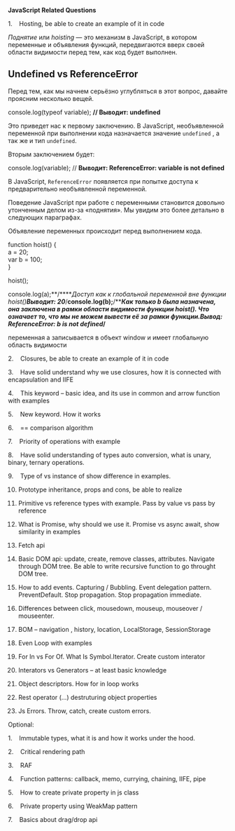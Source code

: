 **JavaScript Related Questions**

1.    Hosting, be able to create an example of it in code

_Поднятие_ или _hoisting_ — это механизм в JavaScript, в котором переменные и объявления функций, передвигаются вверх своей области видимости перед тем, как код будет выполнен.

## Undefined vs ReferenceError

Перед тем, как мы начнем серьёзно углубляться в этот вопрос, давайте проясним несколько вещей.

 console.log(typeof variable); **// Выводит: undefined**

Это приведет нас к первому заключению. В JavaScript, необъявленной переменной при выполнении кода назначается значение `undefined` , а так же и тип `undefined`.

Вторым заключением будет:

console.log(variable); // **Выводит: ReferenceError: variable is not defined**

В JavaScript, `ReferenceError` появляется при попытке доступа к предварительно необъявленной переменной.

Поведение JavaScript при работе с переменными становится довольно утонченным делом из-за «поднятия». Мы увидим это более детально в следующих параграфах.

Объявление переменных происходит перед выполнением кода.

function hoist() {  
  a = 20;  
  var b = 100;  
}  
  
hoist();  
  
console.log(a);**/*****Доступ как к глобальной переменной вне функции hoist()****Выводит: 20*****/**console.log(b);**/*****Как только b была назначена, она заключена в рамки области видимости функции hoist(). Что означает то, что мы не можем вывести её за рамки функции.****Вывод: ReferenceError: b is not defined*****/**

переменная а записывается в объект window и имеет глобальную область видимости


2.    Closures, be able to create an example of it in code

3.    Have solid understand why we use closures, how it is connected with encapsulation and IIFE

4.    This keyword – basic idea, and its use in common and arrow function with examples

5.    New keyword. How it works

6.    == comparison algorithm

7.    Priority of operations with example

8.    Have solid understanding of types auto conversion, what is unary, binary, ternary operations.

9.    Type of vs instance of show difference in examples.

10. Prototype inheritance, props and cons, be able to realize

11. Primitive vs reference types with example. Pass by value vs pass by reference

12. What is Promise, why should we use it. Promise vs async await, show similarity in examples

13. Fetch api

14. Basic DOM api: update, create, remove classes, attributes. Navigate through DOM tree. Be able to write recursive function to go throught DOM tree.

15. How to add events. Capturing / Bubbling. Event delegation pattern. PreventDefault. Stop propagation. Stop propagation immediate.

16. Differences between click, mousedown, mouseup, mouseover / mouseenter.

17. BOM – navigation , history, location, LocalStorage, SessionStorage

18. Even Loop with examples

19. For In vs For Of. What Is Symbol.Iterator. Create custom interator

20. Interators vs Generators – at least basic knowledge

21. Object descriptors. How for in loop works

22. Rest operator (…) destruturing object properties

23. Js Errors. Throw, catch, create custom errors.

Optional:

1.    Immutable types, what it is and how it works under the hood.

2.    Critical rendering path

3.    RAF

4.    Function patterns: callback, memo, currying, chaining, IIFE, pipe

5.    How to create private property in js class

6.    Private property using WeakMap pattern

7.    Basics about drag/drop api